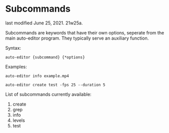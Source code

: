 # Subcommands
last modified June 25, 2021. 21w25a.

Subcommands are keywords that have their own options, seperate from the main auto-editor program. They typically serve an auxiliary function.

Syntax:

```
auto-editor {subcommand} {*options}
```

Examples:

```
auto-editor info example.mp4
```

```
auto-editor create test -fps 25 --duration 5
```


List of subcommands currently available:

  1. create
  1. grep
  1. info
  1. levels
  1. test

